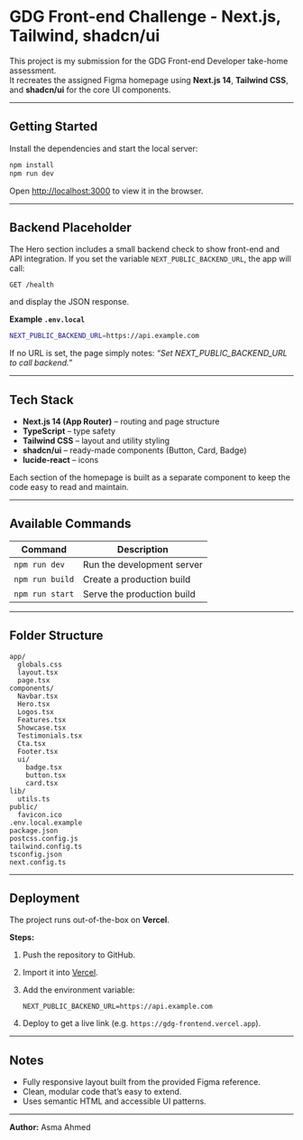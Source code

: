 # GDG Front-end Challenge - Next.js, Tailwind, shadcn/ui

This project is my submission for the GDG Front-end Developer take-home assessment.  
It recreates the assigned Figma homepage using **Next.js 14**, **Tailwind CSS**, and **shadcn/ui** for the core UI components.

---

## Getting Started

Install the dependencies and start the local server:

```bash
npm install
npm run dev
````

Open [http://localhost:3000](http://localhost:3000) to view it in the browser.

---

## Backend Placeholder

The Hero section includes a small backend check to show front-end and API integration.
If you set the variable `NEXT_PUBLIC_BACKEND_URL`, the app will call:

```
GET /health
```

and display the JSON response.

**Example `.env.local`**

```bash
NEXT_PUBLIC_BACKEND_URL=https://api.example.com
```

If no URL is set, the page simply notes: *“Set NEXT_PUBLIC_BACKEND_URL to call backend.”*

---

## Tech Stack

* **Next.js 14 (App Router)** – routing and page structure
* **TypeScript** – type safety
* **Tailwind CSS** – layout and utility styling
* **shadcn/ui** – ready-made components (Button, Card, Badge)
* **lucide-react** – icons

Each section of the homepage is built as a separate component to keep the code easy to read and maintain.

---

## Available Commands

| Command         | Description                |
| --------------- | -------------------------- |
| `npm run dev`   | Run the development server |
| `npm run build` | Create a production build  |
| `npm run start` | Serve the production build |

---

## Folder Structure

```
app/
  globals.css
  layout.tsx
  page.tsx
components/
  Navbar.tsx
  Hero.tsx
  Logos.tsx
  Features.tsx
  Showcase.tsx
  Testimonials.tsx
  Cta.tsx
  Footer.tsx
  ui/
    badge.tsx
    button.tsx
    card.tsx
lib/
  utils.ts
public/
  favicon.ico
.env.local.example
package.json
postcss.config.js
tailwind.config.ts
tsconfig.json
next.config.ts
```

---

## Deployment

The project runs out-of-the-box on **Vercel**.

**Steps:**

1. Push the repository to GitHub.
2. Import it into [Vercel](https://vercel.com).
3. Add the environment variable:

   ```
   NEXT_PUBLIC_BACKEND_URL=https://api.example.com
   ```
4. Deploy to get a live link (e.g. `https://gdg-frontend.vercel.app`).

---

## Notes

* Fully responsive layout built from the provided Figma reference.
* Clean, modular code that’s easy to extend.
* Uses semantic HTML and accessible UI patterns.

---

**Author:** Asma Ahmed
